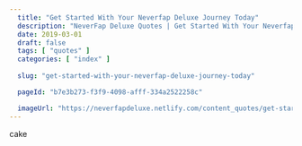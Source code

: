 ```yaml
---
  title: "Get Started With Your Neverfap Deluxe Journey Today"
  description: "NeverFap Deluxe Quotes | Get Started With Your Neverfap Deluxe Journey Today"
  date: 2019-03-01
  draft: false
  tags: [ "quotes" ]
  categories: [ "index" ]
  
  slug: "get-started-with-your-neverfap-deluxe-journey-today"

  pageId: "b7e3b273-f3f9-4098-afff-334a2522258c"

  imageUrl: "https://neverfapdeluxe.netlify.com/content_quotes/get-started-with-your-neverfap-deluxe-journey-today.png"
---
```


cake